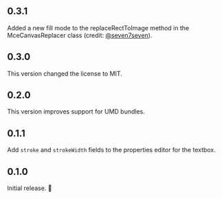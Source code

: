 ## 0.3.1

Added a new fill mode to the replaceRectToImage method in the MceCanvasReplacer class (credit: [@seven7seven](https://github.com/seven7seven)).

## 0.3.0

This version changed the license to MIT.

## 0.2.0

This version improves support for UMD bundles.

## 0.1.1

Add `stroke` and `strokeWidth` fields to the properties editor for the textbox.

## 0.1.0

Initial release. 🚀
